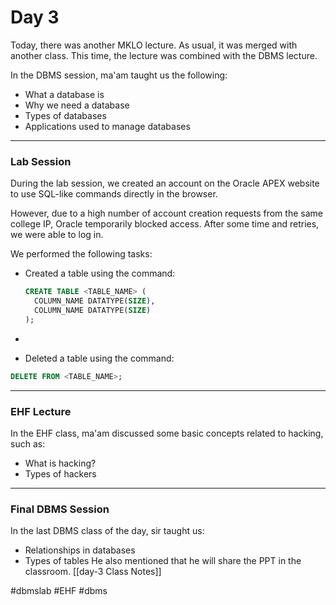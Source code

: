 # Day 3

Today, there was another MKLO lecture. As usual, it was merged with another class. This time, the lecture was combined with the DBMS lecture.

In the DBMS session, ma'am taught us the following:
- What a database is
- Why we need a database
- Types of databases
- Applications used to manage databases

---

### Lab Session

During the lab session, we created an account on the Oracle APEX website to use SQL-like commands directly in the browser.

However, due to a high number of account creation requests from the same college IP, Oracle temporarily blocked access. After some time and retries, we were able to log in.

We performed the following tasks:
- Created a table using the command:  
  ```sql
  CREATE TABLE <TABLE_NAME> (
    COLUMN_NAME DATATYPE(SIZE),
    COLUMN_NAME DATATYPE(SIZE)
  );
- ```

- Deleted a table using the command:

```sql
DELETE FROM <TABLE_NAME>;
```

___

### EHF Lecture
In the EHF class, ma'am discussed some basic concepts related to hacking, such as:
- What is hacking?
- Types of hackers

___
### Final DBMS Session
In the last DBMS class of the day, sir taught us:
- Relationships in databases
- Types of tables
He also mentioned that he will share the PPT in the classroom.
[[day-3 Class Notes]]

#dbmslab #EHF #dbms 